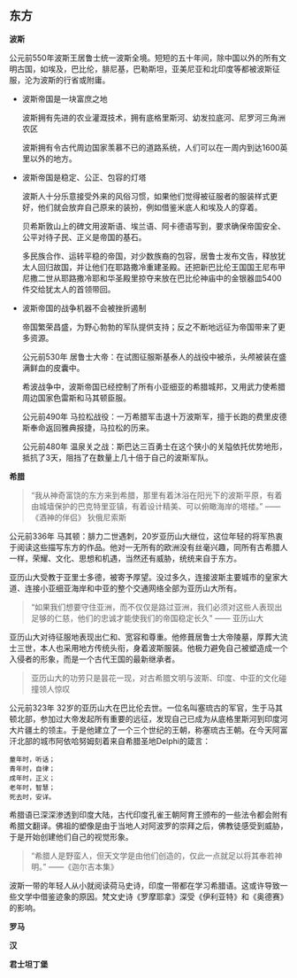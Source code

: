 ## 东方 ##

**波斯**

公元前550年波斯王居鲁士统一波斯全境。短短的五十年间，除中国以外的所有文明古国，如埃及，巴比伦，腓尼基，巴勒斯坦，亚美尼亚和北印度等都被波斯征服，沦为波斯的行省或附庸。

- 波斯帝国是一块富庶之地

	波斯拥有先进的农业灌溉技术，拥有底格里斯河、幼发拉底河、尼罗河三角洲农区

	波斯拥有令古代周边国家羡慕不已的道路系统，人们可以在一周内到达1600英里以外的地方。

	
- 波斯帝国是稳定、公正、包容的灯塔

    波斯人十分乐意接受外来的风俗习惯，如果他们觉得被征服者的服装样式更好，他们就会放弃自己原来的装扮，例如借鉴米底人和埃及人的穿着。

    贝希斯敦山上的碑文用波斯语、埃兰语、阿卡德语写到，要求确保帝国安全、公平对待子民、正义是帝国的基石。

	多民族合作、运转平稳的帝国，对少数族裔的包容，居鲁士发布文告，释放犹太人回归故国，并让他们在耶路撒冷重建圣殿。还把新巴比伦王国国王尼布甲尼撒二世从耶路撒冷耶和华圣殿里掠夺来放在巴比伦神庙中的金银器皿5400件交给犹太人的首领带回。


- 波斯帝国的战争机器不会被挫折遏制

    帝国繁荣昌盛，为野心勃勃的军队提供支持；反之不断地远征为帝国带来了更多资源。

    公元前530年 居鲁士大帝：在试图征服斯基泰人的战役中被杀，头颅被装在盛满鲜血的皮囊中。

    希波战争中，波斯帝国已经控制了所有小亚细亚的希腊城邦，又用武力使希腊周边国家色雷斯和马其顿臣服。

	公元前490年 马拉松战役：一万希腊军击退十万波斯军，擅于长跑的费里皮德斯奉命返回雅典报捷，马拉松的历来。

	公元前480年 温泉关之战：斯巴达三百勇士在这个狭小的关隘依托优势地形，抵抗了3天，阻挡了在数量上几十倍于自己的波斯军队。


**希腊**

> “我从神奇富饶的东方来到希腊，那里有着沐浴在阳光下的波斯平原，有着由城墙保护的巴克特里亚镇，有着设计精美、可以俯瞰海岸的塔楼。”  ——《酒神的伴侣》 狄俄尼索斯

公元前336年 马其顿：腓力二世遇刺，20岁亚历山大继位，这位年轻的将军热衷于阅读这些描写东方的作品。他对一无所有的欧洲没有丝毫兴趣，同所有古希腊人一样，荣耀、文化、思想和机遇，当然还有威胁，统统来自于东方。

亚历山大受教于亚里士多德，被寄予厚望。没过多久，连接波斯主要城市的皇家大道、连接小亚细亚海岸和中亚的整个交通网络全部为亚历山大所有。

> “如果我们想要守住亚洲，而不仅仅是路过亚洲，我们必须对这些人表现出足够的仁慈，他们的忠诚才能使我们的帝国稳定长久" —— 亚历山大

亚历山大对待征服地表现出仁和、宽容和尊重。他修葺居鲁士大帝陵墓，厚葬大流士三世，本人也采用地方传统头衔，身着波斯服装。他极力避免自己被塑造成一个入侵者的形象，而是一个古代王国的最新继承者。

> 亚历山大的功劳只是昙花一现，对古希腊文明与波斯、印度、中亚的文化碰撞领人惊叹

公元前323年 32岁的亚历山大在巴比伦去世。一位名叫塞琉古的军官，生于马其顿北部，参加过大帝发起所有重要的远征，发现自己已成为从底格里斯河到印度河大片疆土的领主。于是他建立了一个三个世纪的王朝，称塞琉古王朝。在今天阿富汗北部的城市阿依哈努姆刻着来自希腊圣地Delphi的箴言：

```
童年时，听话；
青年时，自律；
成年时，正义；
老年时，智慧；
死去时，安详。
```

希腊语已深深渗透到印度大陆，古代印度孔雀王朝阿育王颁布的一些法令都会附有希腊文翻译。佛祖的塑像是由于当地人对阿波罗的崇拜之后，佛教徒感受到威胁，于是开始创建他们自己的视觉形象。

> “希腊人是野蛮人，但天文学是由他们创造的，仅此一点就足以将其奉若神明。” ——《迦尔吉本集》

波斯一带的年轻人从小就阅读荷马史诗，印度一带都在学习希腊语。这或许导致一些文学中借鉴迹象的原因。梵文史诗《罗摩耶拿》深受《伊利亚特》和《奥德赛》的影响。



**罗马**


**汉**

**君士坦丁堡**